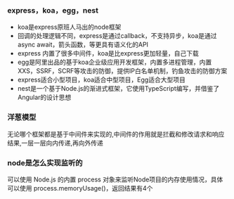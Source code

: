 ### express，koa，egg，nest
* koa是express原班人马出的node框架
* 回调的处理逻辑不同，express是通过callback，不支持异步，koa是通过async await，箭头函数，等更具有语义化的API
* express 内置了很多中间件，koa是比express更加轻量，自己下载
* egg是阿里出品的基于koa企业级应用开发框架，内置多进程管理，内置XXS，SSRF，SCRF等攻击的防御，提供IP白名单机制，钓鱼攻击的防御方案
* express适合小型项目，koa适合中型项目，Egg适合大型项目
* nest是一个基于Node.js的渐进式框架，它使用TypeScript编写，并借鉴了Angular的设计思想

### 洋葱模型
无论哪个框架都是基于中间件来实现的,中间件的作用就是拦截和修改请求和响应结果,一层一层向内传递,再向外传递

### node是怎么实现监听的
可以使用 Node.js 的内置 process 对象来监听Node项目的内存使用情况，具体可以使用 process.memoryUsage()，返回结果有4个